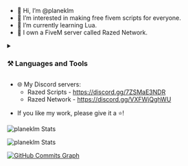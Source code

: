 - 👋 Hi, I’m @planeklm
- 👀 I’m interested in making free fivem scripts for everyone.
- 🌱 I’m currently learning Lua.
- 🎉 I own a FiveM server called Razed Network.
<details>
  <summary><h3>⚒️ Languages and Tools</h3></summary>
  * https://planeklm.github.io/ 
  * https://razed.tk/
</details>

* 🌐 My Discord servers:
  * Razed Scripts - https://discord.gg/7ZSMaE3NDR
  * Razed Network - https://discord.gg/VXFWjQghWU
 
-  If you like my work, please give it a ⭐!


![planeklm Stats](https://github-readme-stats.vercel.app/api?username=planeklm&bg_color=25,F2709C,FF9472&text_color=ffffff&title_color=ffffff&hide_border=true)

![planeklm Stats](https://github-readme-stats.vercel.app/api/top-langs?username=planeklm&show_icons=true&locale=en&layout=compact&title_color=ffffff&bg_color=25,F2709C,FF9472&text_color=ffffff&hide_border=true)



<a href="http://www.github.com/planeklm"><img src="https://activity-graph.herokuapp.com/graph?username=planeklm&bg_color=0D1016&color=64748b&line=ff9472&point=64748b&area_color=1c1917&area=true&hide_border=true&custom_title=GitHub%20Commits%20Graph" alt="GitHub Commits Graph" /></a>

<!---
planeklm/planeklm is a ✨ special ✨ repository because its `README.md` (this file) appears on your GitHub profile.
You can click the Preview link to take a look at your changes.
--->

